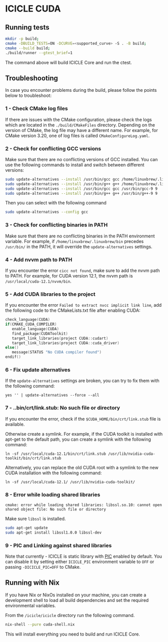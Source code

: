 # ICICLE CUDA

## Running tests

```sh
mkdir -p build;
cmake -DBUILD_TESTS=ON -DCURVE=<supported_curve> -S . -B build;
cmake --build build;
./build/runner --gtest_brief=1
```

The command above will build ICICLE Core and run the ctest.

## Troubleshooting

In case you encounter problems during the build, please follow the points below to troubleshoot:

### 1 - Check CMake log files

If there are issues with the CMake configuration, please check the logs which are located in the `./build/CMakeFiles` directory. Depending on the version of CMake, the log file may have a different name. For example, for CMake version 3.20, one of log files is called `CMakeConfigureLog.yaml`.

### 2 - Check for conflicting GCC versions

Make sure that there are no conflicting versions of GCC installed. You can use the following commands to install and switch between different versions:

```sh
sudo update-alternatives --install /usr/bin/gcc gcc /home/linuxbrew/.linuxbrew/bin/gcc-12 12
sudo update-alternatives --install /usr/bin/g++ g++ /home/linuxbrew/.linuxbrew/bin/g++-12 12
sudo update-alternatives --install /usr/bin/gcc gcc /usr/bin/gcc-9 9
sudo update-alternatives --install /usr/bin/g++ g++ /usr/bin/g++-9 9
```

Then you can select with the following command

```sh
sudo update-alternatives --config gcc
```

### 3 - Check for conflicting binaries in PATH

Make sure that there are no conflicting binaries in the PATH environment variable. For example, if `/home/linuxbrew/.linuxbrew/bin` precedes `/usr/bin/` in the PATH, it will override the `update-alternatives` settings.

### 4 - Add nvvm path to PATH

If you encounter the error `cicc not found`, make sure to add the nvvm path to PATH. For example, for CUDA version 12.1, the nvvm path is `/usr/local/cuda-12.1/nvvm/bin`.

### 5 - Add CUDA libraries to the project

If you encounter the error `Failed to extract nvcc implicit link line`, add the following code to the CMakeLists.txt file after enabling CUDA:

```c
check_language(CUDA)
if(CMAKE_CUDA_COMPILER)
   enable_language(CUDA)
   find_package(CUDAToolkit)
   target_link_libraries(project CUDA::cudart)
   target_link_libraries(project CUDA::cuda_driver)
else()
   message(STATUS "No CUDA compiler found")
endif()
```

### 6 - Fix update alternatives

If the `update-alternatives` settings are broken, you can try to fix them with the following command:

`yes '' | update-alternatives --force --all`

### 7 - ..bin/crt/link.stub: No such file or directory

If you encounter the error, check if the `$CUDA_HOME/bin/crt/link.stub` file is available.

Otherwise create a symlink. For example, if the CUDA toolkit is installed with apt-get to the default path, you can create a symlink with the following command:

`ln -sf /usr/local/cuda-12.1/bin/crt/link.stub /usr/lib/nvidia-cuda-toolkit/bin/crt/link.stub`

Alternatively, you can replace the old CUDA root with a symlink to the new CUDA installation with the following command:

`ln -sf /usr/local/cuda-12.1/ /usr/lib/nvidia-cuda-toolkit/`

### 8 - Error while loading shared libraries

`cmake: error while loading shared libraries: libssl.so.10: cannot open shared object file: No such file or directory`

Make sure `libssl` is installed.

```sh
sudo apt-get update
sudo apt-get install libssl1.0.0 libssl-dev
```

### 9 - PIC and Linking against shared libraries

Note that currently - ICICLE is static library with [PIC](https://en.wikipedia.org/wiki/Position-independent_code) enabled by default. You can disable it by setting either `ICICLE_PIC` environment variable to `OFF` or passing `-DICICLE_PIC=OFF` to CMake.

## Running with Nix

If you have Nix or NixOs installed on your machine, you can create a development shell to load all build dependencies and set the required environmental variables.

From the ```/icicle/icicle```  directory run the following command.

```sh
nix-shell --pure cuda-shell.nix
```

This will install everything you need to build and run ICICLE Core.


